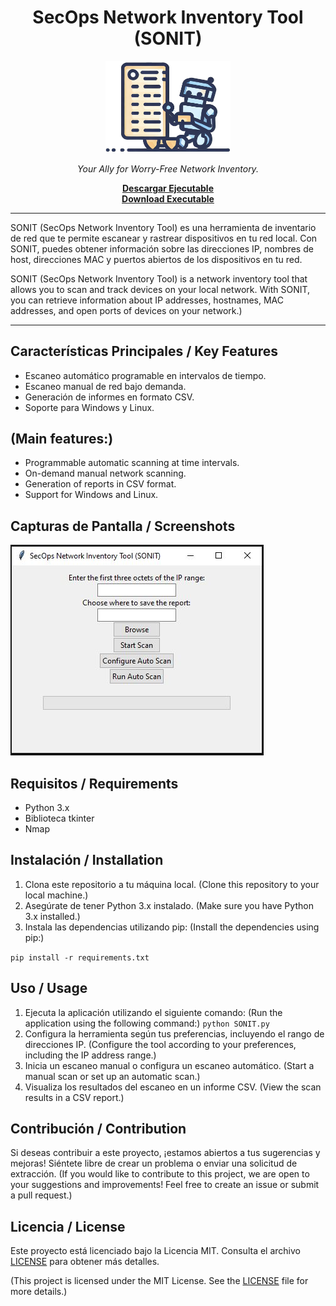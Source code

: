 <h1 align="center">SecOps Network Inventory Tool (SONIT)</h1>

<p align="center">
  <img src="sonit.png" alt="Sonit Logo" width="200">
</p>

<p align="center">
  <em>Your Ally for Worry-Free Network Inventory.</em>
</p>

<div align="center">
  <a href="https://github.com/ddearce/SecOps/releases/tag/SONIT"><strong>Descargar Ejecutable</strong></a>
</div>

<div align="center">
  <a href="https://github.com/ddearce/SecOps/releases/tag/SONIT"><strong>Download Executable</strong></a>
</div>

---

SONIT (SecOps Network Inventory Tool) es una herramienta de inventario de red que te permite escanear y rastrear dispositivos en tu red local. Con SONIT, puedes obtener información sobre las direcciones IP, nombres de host, direcciones MAC y puertos abiertos de los dispositivos en tu red.

SONIT (SecOps Network Inventory Tool) is a network inventory tool that allows you to scan and track devices on your local network. With SONIT, you can retrieve information about IP addresses, hostnames, MAC addresses, and open ports of devices on your network.)

---
## Características Principales / Key Features
- Escaneo automático programable en intervalos de tiempo.
- Escaneo manual de red bajo demanda.
- Generación de informes en formato CSV.
- Soporte para Windows y Linux.

## (Main features:)
- Programmable automatic scanning at time intervals.
- On-demand manual network scanning.
- Generation of reports in CSV format.
- Support for Windows and Linux.

## Capturas de Pantalla / Screenshots
![SONIT Screenshot](sonit_screenshot.jpg)

## Requisitos / Requirements
- Python 3.x
- Biblioteca tkinter
- Nmap

## Instalación / Installation
1. Clona este repositorio a tu máquina local.
   (Clone this repository to your local machine.)
2. Asegúrate de tener Python 3.x instalado.
   (Make sure you have Python 3.x installed.)
3. Instala las dependencias utilizando pip:
   (Install the dependencies using pip:)
   
`pip install -r requirements.txt`

## Uso / Usage
1. Ejecuta la aplicación utilizando el siguiente comando:
(Run the application using the following command:)
`python SONIT.py`
2. Configura la herramienta según tus preferencias, incluyendo el rango de direcciones IP.
(Configure the tool according to your preferences, including the IP address range.)
3. Inicia un escaneo manual o configura un escaneo automático.
(Start a manual scan or set up an automatic scan.)
4. Visualiza los resultados del escaneo en un informe CSV.
(View the scan results in a CSV report.)

## Contribución / Contribution
Si deseas contribuir a este proyecto, ¡estamos abiertos a tus sugerencias y mejoras! Siéntete libre de crear un problema o enviar una solicitud de extracción.
(If you would like to contribute to this project, we are open to your suggestions and improvements! Feel free to create an issue or submit a pull request.)

## Licencia / License
Este proyecto está licenciado bajo la Licencia MIT. Consulta el archivo [LICENSE](LICENSE) para obtener más detalles.

(This project is licensed under the MIT License. See the [LICENSE](LICENSE) file for more details.)
